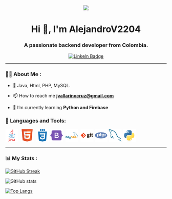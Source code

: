 <div id="header" align="center">
    <img src="https://media.giphy.com/media/zgduo4kWRRDVK/giphy.gif" width="200" />
    <h1 align="center">Hi 👋, I'm AlejandroV2204</h1>
    <h3 align="center">A passionate backend developer from Colombia.</h3>
</div>


<div id="badges" align="center">
    <a href="https://www.linkedin.com/in/john-alejandro-vallarino-cruz-10a52521a/" target="_blank">
        <img src="https://img.shields.io/twitter/url?color=red&label=Linkendin%3A%20John%20Vallarino&logo=linkedin&logoColor=blue&style=social&url=https%3A%2F%2Fwww.linkedin.com%2Fin%2Fjohn-alejandro-vallarino-cruz-10a52521a%2F"
            alt="Linkeln Badge" />
    </a>
</div>

---

### 👨‍💻 About Me :

- 💬 Java, Html, PHP, MySQL.

- 📫 How to reach me **jvallarinocruz@gmail.com**

- 🌱 I’m currently learning **Python and Firebase**


<div align="left">
    <h3>🔨 Languages and Tools:</h3>
    <div>
        <img src="https://github.com/devicons/devicon/blob/master/icons/java/java-original-wordmark.svg" title="HTML5" alt="HTML" width="40" height="40"/>&nbsp;
        <img src="https://github.com/devicons/devicon/blob/master/icons/html5/html5-original.svg" title="HTML5" alt="HTML" width="40" height="40"/>&nbsp;
        <img src="https://github.com/devicons/devicon/blob/master/icons/css3/css3-plain-wordmark.svg"  title="CSS3" alt="CSS" width="40">
        <img src="https://github.com/devicons/devicon/blob/master/icons/bootstrap/bootstrap-plain.svg" title="Bootstrap" alt="Bootstrap" width="40" height="40"/>&nbsp;
        <img src="https://github.com/devicons/devicon/blob/master/icons/mysql/mysql-original-wordmark.svg" title="MySQL"  alt="MySQL" width="40" height="40"/>&nbsp;
        <img src="https://github.com/devicons/devicon/blob/master/icons/git/git-original-wordmark.svg" title="Git" **alt="Git" width="40" height="40"/>
        <img src="https://github.com/devicons/devicon/blob/master/icons/php/php-plain.svg" title="PHP" **alt="Git" width="40" height="40"/>
        <img src="https://github.com/devicons/devicon/blob/master/icons/mysql/mysql-plain.svg" title="MySQL" **alt="Git" width="40" height="40"/>
        <img src="https://github.com/devicons/devicon/blob/master/icons/python/python-original.svg" title="Python" **alt="Git" width="40" height="40"/>
      </div>
</div>

---

### 📊 My Stats :

[![GitHub Streak](http://github-readme-streak-stats.herokuapp.com?user=AlejandroV2204&theme=onedark)](https://git.io/streak-stats)

![GitHub stats](https://github-readme-stats.vercel.app/api?username=AlejandroV2204&show_icons=true&theme=radical)

[![Top Langs](https://github-readme-stats.vercel.app/api/top-langs/?username=AlejandroV2204&theme=tokyonight)](https://github.com/anuraghazra/github-readme-stats)
